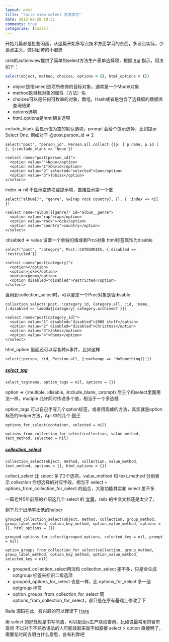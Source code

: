 ```yaml
---
layout: post
title: "rails view select 方法学习"
date: 2012-08-28 10:52
comments: true
categories: [rails]
---
```

开始几篇都是扯些闲蛋，从这篇开始多写点技术方面学习的东西，多谈点实际，少谈点主义，做只勤劳的小蜜蜂

rails的actionview提供了简单的select方法生产表单选择项，根据 [Api](http://api.rubyonrails.org/classes/ActionView/Helpers/FormOptionsHelper.html) 指示，用法如下：

```ruby
select(object, method, choices, options = {}, html_options = {})
```

- object是指select选项所修饰的目标对象，通常是一个Model对象
- method是目标对象的属性（方法）名
- choices可以是任何可枚举的对象，数组，Hash或者是包含了选择框的数据库查询结果
- options选项
- html_options是html相关选项

include_blank 会显示值为空的默认选项，prompt 会给个提示选择，比如提示 Select One.
例如对于  @post.person_id => 2

```
select("post", "person_id", Person.all.collect {|p| [ p.name, p.id ] }, {:include_blank => 'None'})

<select name="post[person_id]">
  <option value="">None</option>
  <option value="1">David</option>
  <option value="2" selected="selected">Sam</option>
  <option value="3">Tobias</option>
</select>
```

<!--more-->

index => nil 不显示空选项或提示项，直接显示第一个值

```
select("album[]", "genre", %w[rap rock country], {}, { :index => nil })

<select name="album[][genre]" id="album__genre">
  <option value="rap">rap</option>
  <option value="rock">rock</option>
  <option value="country">country</option>
</select>
```

:disabled => value 设置一个单独的值或者Prco对象 html标签属性为disable

```
select("post", "category", Post::CATEGORIES, {:disabled => 'restricted'})

<select name="post[category]">
  <option></option>
  <option>joke</option>
  <option>poem</option>
  <option disabled="disabled">restricted</option>
</select>
```

当用到collection_select时，可以鉴定一个Proc对象是否disable

```
collection_select(:post, :category_id, Category.all, :id, :name, {:disabled => lambda{|category| category.archived? }})

<select name="post[category_id]">
  <option value="1" disabled="disabled">2008 stuff</option>
  <option value="2" disabled="disabled">Christmas</option>
  <option value="3">Jokes</option>
  <option value="4">Poems</option>
</select>
```

html_option 里面还可以写各种js事件，比如这样

```
select(:person, :id, Persion.all, {:onchange => 'doSomething()'})
```

##### [select_tag](http://api.rubyonrails.org/classes/ActionView/Helpers/FormTagHelper.html#method-i-select_tag)

```
select_tag(name, option_tags = nil, options = {})
```

option => {:multiple, :disable, :include_blank, :prompt}
后三个和select里面用法一样，mutiple 允许同时传递多个值，相当于一个多选框

option_tags 可以自己手写几个option标签，或者用现成的方法，其实就是option标签的helper方法，Api 中的几个 [例子](http://api.rubyonrails.org/classes/ActionView/Helpers/FormOptionsHelper.html#method-i-options_for_select)

```
options_for_select(container, selected = nil)

options_from_collection_for_select(collection, value_method, text_method, selected = nil)
```

##### [collection_select](http://api.rubyonrails.org/classes/ActionView/Helpers/FormOptionsHelper.html#method-i-collection_select)

```
collection_select(object, method, collection, value_method, text_method, options = {}, html_options = {})
```

collect_select 比 select 多了2个选项，value_method 和 text_method 分别表示 collection 你想选择的对应字段，相当于 select + options_from_collection_for_select 的组合，大致功能其实和 select 差不多

一篇老外5年前写的介绍这几个 select 的 [文章](http://shiningthrough.co.uk/Select-helper-methods-in-Ruby-on-Rails)，rails 的中文文档还是太少了。

剩下几个出场率太低的helper

```
grouped_collection_select(object, method, collection, group_method, group_label_method, option_key_method, option_value_method, options = {}, html_options = {})

grouped_options_for_select(grouped_options, selected_key = nil, prompt = nil)

option_groups_from_collection_for_select(collection, group_method, group_label_method, option_key_method, option_value_method, selected_key = nil)
```

- grouped_collection_select用法和 collection_select 差不多，只是会生成 optgroup 标签来标识二级选项
- grouped_options_for_select 也是一样，比 options_for_select 多一层 optgroup 标签
- option_groups_from_collection_for_select 同options_from_collection_for_select，都只是在原有基础上修改了下

Rails 源码在此，有兴趣的可以拜读下 [Here](https://github.com/rails/rails/blob/27c8debdc6b242c845a279187205a2b057e18469/actionpack/lib/action_view/helpers/form_options_helper.rb#L156)

用 select 的好处就是书写简洁，可以配合js生产联动查询，比如说最常用的省市查询
不过对于不熟悉语法的人可能读起来就不如直接 select > option 直接明了，需要花时间去明白什么意思，各有利弊吧
